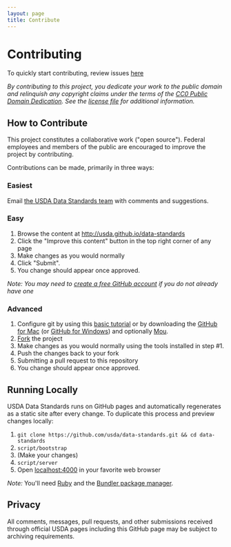 ```yaml
---
layout: page
title: Contribute
---
```


# Contributing 

To quickly start contributing, review issues <a href="https://github.com/{{ site.org_name }}/{{ site.repo_name }}/issues">here</a>

*By contributing to this project, you dedicate your work to the public domain and relinquish any copyright claims under the terms of the [CC0 Public Domain Dedication](http://creativecommons.org/publicdomain/zero/1.0/). See the [license file](https://github.com/USDA/data-standards/blob/gh-pages/LICENSE) for additional information.*

## How to Contribute

This project constitutes a collaborative work ("open source"). Federal employees and members of the public are encouraged to improve the project by contributing.

Contributions can be made, primarily in three ways:

### Easiest

Email <a href="mailto:enterprise.architecture@ocio.usda.gov">the USDA Data Standards team</a> with comments and suggestions.

### Easy

1. Browse the content at http://usda.github.io/data-standards
2. Click the "Improve this content" button in the top right corner of any page
3. Make changes as you would normally
4. Click "Submit".
5. You change should appear once approved.

*Note: You may need to [create a free GitHub account](https://github.com/signup/free) if you do not already have one*

### Advanced

1. Configure git by using this [basic tutorial](https://help.github.com/articles/set-up-git) or by downloading the [GitHub for Mac](http://mac.github.com/) (or [GitHub for Windows](http://windows.github.com/)) and optionally [Mou](http://mouapp.com/).
2. [Fork](https://help.github.com/articles/fork-a-repo) the project
3. Make changes as you would normally using the tools installed in step #1.
4. Push the changes back to your fork
5. Submitting a pull request to this repository
6. You change should appear once approved.

## Running Locally

USDA Data Standards runs on GitHub pages and automatically regenerates as a static site after every change. To duplicate this process and preview changes locally:

1. `git clone https://github.com/usda/data-standards.git && cd data-standards`
2. `script/bootstrap`
3. (Make your changes)
4. `script/server`
5. Open [localhost:4000](http://localhost:4000) in your favorite web browser

*Note:* You'll need [Ruby](http://www.ruby-lang.org/) and the [Bundler package manager](http://gembundler.com/).

## Privacy

All comments, messages, pull requests, and other submissions received through official USDA pages including this GitHub page may be subject to archiving requirements.
